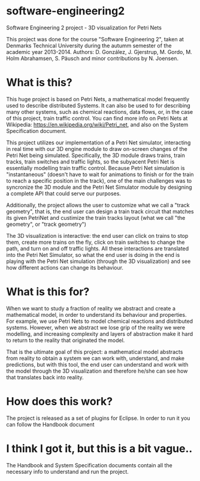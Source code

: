# software-engineering2
Software Engineering 2 project - 3D visualization for Petri Nets

This project was done for the course "Software Engineering 2", taken at Denmarks Technical University during the autumm semester of the academic year 2013-2014.
Authors: D. González, J. Gjerstrup, M. Gordo, M. Holm Abrahamsen, S. Päusch and minor contributions by N. Joensen.

# What is this?
This huge project is based on Petri Nets, a mathematical model frequently used to describe distributed Systems. It can also be used to for describing many other systems, such as chemical reactions, data flows, or, in the case of this project, train traffic control. You can find more info on Petri Nets at Wikipedia: https://en.wikipedia.org/wiki/Petri_net, and also on the System Specification document.

This project utilizes our implementation of a Petri Net simulator, interacting in real time with our 3D engine module to draw on-screen changes of the Petri Net being simulated.
Specifically, the 3D module draws trains, train tracks, train switches and traffic lights, so the subyacent Petri Net is essentially modelling train traffic control. 
Because Petri Net simulation is "instantaneous" (doesn't have to wait for animations to finish or for the train to reach a specific position in the track), one of the main challenges was to syncronize the 3D module and the Petri Net Simulator module by designing a complete API that could serve our purposes.

Additionally, the project allows the user to customize what we call a "track geometry", that is, the end user can design a train track circuit that matches its given PetriNet and custimize the train tracks layout (what we call "the geometry", or "track geometry")

The 3D visualization is interactive: the end user can click on trains to stop them, create more trains on the fly, click on train switches to change the path, and turn on and off traffic lights. All these interactions are translated into the Petri Net Simulator, so what the end user is doing in the end is playing with the Petri Net simulation (through the 3D visualization) and see how different actions can change its behaviour. 

# What is this for?
When we want to study a fraction of reality we abstract and create a mathematical model, in order to understand its behaviour and properties. For example, we use Petri Nets to model chemical reactions and distributed systems.
However, when we abstract we lose grip of the reality we were modelling, and increasing complexity and layers of abstraction make it hard to return to the reality that originated the model.

That is the ultimate goal of this project: a mathematical model abstracts from reality to obtain a system we can work with, understand, and make predictions, but with this tool, the end user can understand and work with the model through the 3D visualization and therefore he/she can see how that translates back into reality.

# How does this work?
The project is released as a set of plugins for Eclipse. In order to run it you can follow the Handbook document

# I think I got it, but this is a bit vague..

The Handbook and System Specification documents contain all the necessary info to understand and run the project. 




